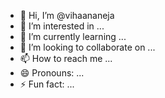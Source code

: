 - 👋 Hi, I’m @vihaananeja
- 👀 I’m interested in ...
- 🌱 I’m currently learning ...
- 💞️ I’m looking to collaborate on ...
- 📫 How to reach me ...
- 😄 Pronouns: ...
- ⚡ Fun fact: ...

<!---
vihaananeja/vihaananeja is a ✨ special ✨ repository because its `README.md` (this file) appears on your GitHub profile.
You can click the Preview link to take a look at your changes.
--->
